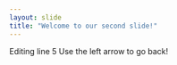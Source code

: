 ```yaml
---
layout: slide
title: "Welcome to our second slide!"
---
```

Editing line 5 
Use the left arrow to go back!
